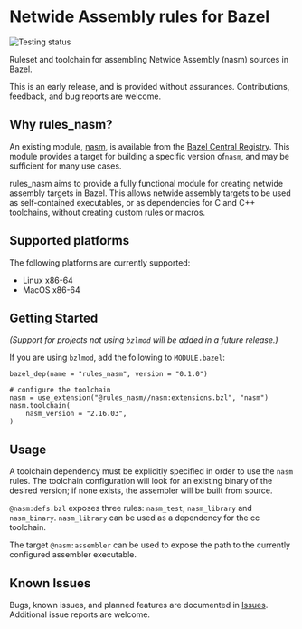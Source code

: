 # Netwide Assembly rules for Bazel

![Testing status](https://github.com/morganwl/rules_nasm/actions/workflows/tests.yaml/badge.svg)

Ruleset and toolchain for assembling Netwide Assembly (nasm) sources in
Bazel.

This is an early release, and is provided without assurances.
Contributions, feedback, and bug reports are welcome.

## Why rules_nasm?

An existing module, [nasm](https://registry.bazel.build/modules/nasm),
is available from the [Bazel Central Registry](https://registry.bazel.build).
This module provides a target for building a specific version of`nasm`,
and may be sufficient for many use cases.

rules_nasm aims to provide a fully functional module for creating
netwide assembly targets in Bazel. This allows netwide assembly targets
to be used as self-contained executables, or as dependencies for C and
C++ toolchains, without creating custom rules or macros.

## Supported platforms

The following platforms are currently supported:

- Linux x86-64
- MacOS x86-64

## Getting Started

*(Support for projects not using `bzlmod` will be added in a future
release.)*

If you are using `bzlmod`, add the following to `MODULE.bazel`:

```starlark
bazel_dep(name = "rules_nasm", version = "0.1.0")

# configure the toolchain
nasm = use_extension("@rules_nasm//nasm:extensions.bzl", "nasm")
nasm.toolchain(
    nasm_version = "2.16.03",
)
```

## Usage

A toolchain dependency must be explicitly specified in order to use the
`nasm` rules. The toolchain configuration will look for an existing
binary of the desired version; if none exists, the assembler will be
built from source.

`@nasm:defs.bzl` exposes three rules: `nasm_test`, `nasm_library` and
`nasm_binary`. `nasm_library` can be used as a dependency for the cc
toolchain.

The target `@nasm:assembler` can be used to expose the path to the
currently configured assembler executable.

## Known Issues

Bugs, known issues, and planned features are documented in
[Issues](issues). Additional issue reports are welcome.

